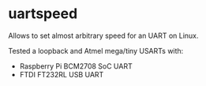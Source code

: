 # uartspeed
Allows to set almost arbitrary speed for an UART on Linux.

Tested a loopback and Atmel mega/tiny USARTs with:

 + Raspberry Pi BCM2708 SoC UART
 + FTDI FT232RL USB UART
